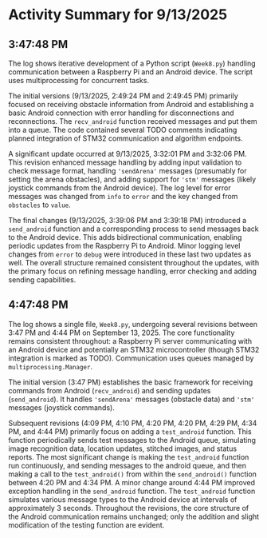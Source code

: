 # Activity Summary for 9/13/2025

## 3:47:48 PM
The log shows iterative development of a Python script (`Week8.py`) handling communication between a Raspberry Pi and an Android device.  The script uses multiprocessing for concurrent tasks.

The initial versions (9/13/2025, 2:49:24 PM and 2:49:45 PM) primarily focused on receiving obstacle information from Android and establishing a basic Android connection with error handling for disconnections and reconnections.  The `recv_android` function received messages and put them into a queue.  The code contained several TODO comments indicating planned integration of STM32 communication and algorithm endpoints.

A significant update occurred at 9/13/2025, 3:32:01 PM and 3:32:06 PM.  This revision enhanced message handling by adding input validation to check message format, handling  `'sendArena'` messages (presumably for setting the arena obstacles), and adding support for `'stm'` messages (likely joystick commands from the Android device). The log level for error messages was changed from `info` to `error` and the key changed from `obstacles` to `value`.

The final changes (9/13/2025, 3:39:06 PM and 3:39:18 PM) introduced a `send_android` function and a corresponding process to send messages back to the Android device. This adds bidirectional communication, enabling periodic updates from the Raspberry Pi to Android. Minor logging level changes from `error` to `debug` were introduced in these last two updates as well.  The overall structure remained consistent throughout the updates, with the primary focus on refining message handling, error checking and adding sending capabilities.


## 4:47:48 PM
The log shows a single file, `Week8.py`, undergoing several revisions between 3:47 PM and 4:44 PM on September 13, 2025.  The core functionality remains consistent throughout: a Raspberry Pi server communicating with an Android device and potentially an STM32 microcontroller (though STM32 integration is marked as TODO).  Communication uses queues managed by `multiprocessing.Manager`.

The initial version (3:47 PM) establishes the basic framework for receiving commands from Android (`recv_android`) and sending updates (`send_android`).  It handles `'sendArena'` messages (obstacle data) and `'stm'` messages (joystick commands).

Subsequent revisions (4:09 PM, 4:10 PM, 4:20 PM, 4:20 PM, 4:29 PM, 4:34 PM, and 4:44 PM) primarily focus on adding a `test_android` function. This function periodically sends test messages to the Android queue, simulating image recognition data, location updates, stitched images, and status reports.  The most significant change is making the `test_android` function run continuously, and  sending  messages to the android queue,  and then making a call to the `test_android()` from within the `send_android()` function between 4:20 PM and 4:34 PM. A minor change around 4:44 PM improved exception handling in the `send_android` function.  The `test_android` function simulates various message types to the Android device at intervals of approximately 3 seconds.  Throughout the revisions, the core structure of the Android communication remains unchanged; only the addition and slight modification of the testing function are evident.
